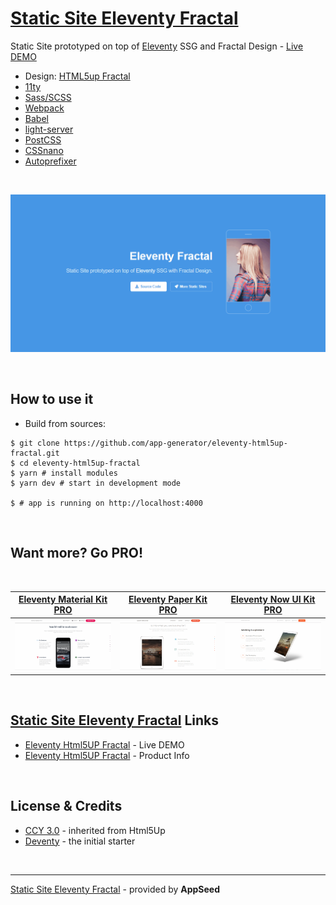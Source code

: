 # [Static Site Eleventy Fractal](https://appseed.us/static-site/eleventy-html5up-fractal)

Static Site prototyped on top of [Eleventy](https://www.11ty.io/) SSG and Fractal Design - [Live DEMO](https://eleventy-html5up-fractal.appseed.us)

- Design: [HTML5up Fractal](https://html5up.net/fractal)
- [11ty](https://www.11ty.io/)
- [Sass/SCSS](https://github.com/sass/node-sass)
- [Webpack](https://webpack.js.org/)
- [Babel](https://babeljs.io/)
- [light-server](https://github.com/txchen/light-server)
- [PostCSS](https://postcss.org/)
- [CSSnano](https://cssnano.co/)
- [Autoprefixer](https://github.com/postcss/autoprefixer)

<br />

![Eleventy Html5UP Fractal - Gif animated intro.](https://github.com/app-generator/static/blob/master/products/eleventy-html5up-fractal-intro.gif?raw=true)

<br />

## How to use it

- Build from sources:

```
$ git clone https://github.com/app-generator/eleventy-html5up-fractal.git
$ cd eleventy-html5up-fractal
$ yarn # install modules 
$ yarn dev # start in development mode

$ # app is running on http://localhost:4000
```

<br />

## Want more? Go PRO!

<br />

| [Eleventy Material Kit PRO](https://appseed.us/static-site/eleventy-material-kit-pro) | [Eleventy Paper Kit PRO](https://appseed.us/static-site/eleventy-paper-kit-pro) | [Eleventy Now UI Kit PRO](https://appseed.us/static-site/eleventy-now-ui-kit-pro) |
| --- | --- | --- |
| [![Eleventy Material Kit PRO](https://raw.githubusercontent.com/app-generator/static/master/products/eleventy-material-kit-pro-intro.gif)](https://appseed.us/static-site/eleventy-material-kit-pro)  | [![Eleventy Paper Kit PRO](https://raw.githubusercontent.com/app-generator/static/master/products/eleventy-paper-kit-pro-intro.gif)](https://appseed.us/static-site/eleventy-paper-kit-pro) | [![Eleventy Now UI Kit PRO](https://raw.githubusercontent.com/app-generator/static/master/products/eleventy-now-ui-kit-pro-intro.gif)](https://appseed.us/static-site/eleventy-now-ui-kit-pro)

<br />

## [Static Site Eleventy Fractal](https://appseed.us/static-site/eleventy-html5up-fractal) Links

- [Eleventy Html5UP Fractal](https://eleventy-html5up-fractal.appseed.us) - Live DEMO
- [Eleventy Html5UP Fractal](https://appseed.us/static-site/eleventy-html5up-fractal) - Product Info


<br />

## License & Credits

- [CCY 3.0](https://html5up.net/license) - inherited from Html5Up
- [Deventy](https://github.com/ianrose/deventy) - the initial starter 

<br />

---
[Static Site Eleventy Fractal](https://appseed.us/static-site/eleventy-html5up-fractal) - provided by **AppSeed**
